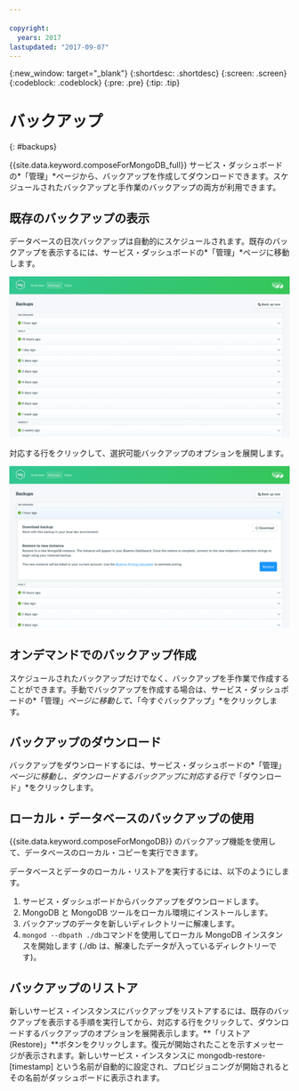 ```yaml
---

copyright:
  years: 2017
lastupdated: "2017-09-07"
---
```


{:new_window: target="_blank"}
{:shortdesc: .shortdesc}
{:screen: .screen}
{:codeblock: .codeblock}
{:pre: .pre}
{:tip: .tip}

# バックアップ
{: #backups}

{{site.data.keyword.composeForMongoDB_full}} サービス・ダッシュボードの*「管理」*ページから、バックアップを作成してダウンロードできます。スケジュールされたバックアップと手作業のバックアップの両方が利用できます。

## 既存のバックアップの表示

データベースの日次バックアップは自動的にスケジュールされます。既存のバックアップを表示するには、サービス・ダッシュボードの*「管理」*ページに移動します。 

![バックアップ](./images/mongodb-backups-show.png "使用可能なバックアップのリスト")

対応する行をクリックして、選択可能バックアップのオプションを展開します。
  
![バックアップ・オプション](./images/mongodb-backups-options.png "バックアップのオプション") 

## オンデマンドでのバックアップ作成

スケジュールされたバックアップだけでなく、バックアップを手作業で作成することができます。手動でバックアップを作成する場合は、サービス・ダッシュボードの*「管理」*ページに移動して、*「今すぐバックアップ」*をクリックします。

## バックアップのダウンロード

バックアップをダウンロードするには、サービス・ダッシュボードの*「管理」*ページに移動し、ダウンロードするバックアップに対応する行で*「ダウンロード」*をクリックします。

## ローカル・データベースのバックアップの使用

{{site.data.keyword.composeForMongoDB}} のバックアップ機能を使用して、データベースのローカル・コピーを実行できます。

データベースとデータのローカル・リストアを実行するには、以下のようにします。

1. サービス・ダッシュボードからバックアップをダウンロードします。
2. MongoDB と MongoDB ツールをローカル環境にインストールします。
3. バックアップのデータを新しいディレクトリーに解凍します。
4. `mongod --dbpath ./db`コマンドを使用してローカル MongoDB インスタンスを開始します (./db は、解凍したデータが入っているディレクトリーです)。

## バックアップのリストア

新しいサービス・インスタンスにバックアップをリストアするには、既存のバックアップを表示する手順を実行してから、対応する行をクリックして、ダウンロードするバックアップのオプションを展開表示します。**「リストア (Restore)」**ボタンをクリックします。復元が開始されたことを示すメッセージが表示されます。新しいサービス・インスタンスに mongodb-restore-[timestamp] という名前が自動的に設定され、プロビジョニングが開始されるとその名前がダッシュボードに表示されます。
